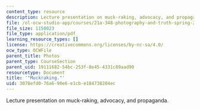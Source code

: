 ```yaml
---
content_type: resource
description: Lecture presentation on muck-raking, advocacy, and propaganda.
file: /ol-ocw-studio-app/courses/21a-348-photography-and-truth-spring-2008/3078efd076a690e6e1cbe184738204ec_MIT21A_348S08_muckraking.pdf
file_size: 1150023
file_type: application/pdf
learning_resource_types: []
license: https://creativecommons.org/licenses/by-nc-sa/4.0/
ocw_type: OCWFile
parent_title: Photos
parent_type: CourseSection
parent_uid: 19111682-54bc-253f-8e45-4331c89aad90
resourcetype: Document
title: '"Muckraking."'
uid: 3078efd0-76a6-90e6-e1cb-e184738204ec
---
```

Lecture presentation on muck-raking, advocacy, and propaganda.
